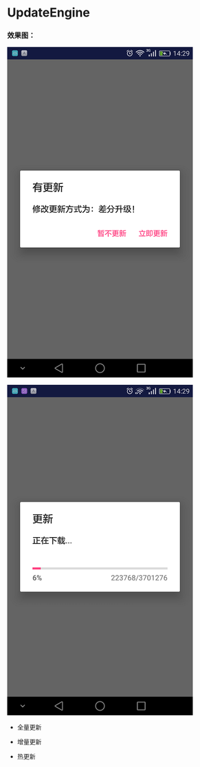 # UpdateEngine

### 效果图：

![select_update_method.png](/art/select_update_method.png)

![delta_update.png](/art/delta_update.png)

- 全量更新


- 增量更新


- 热更新
